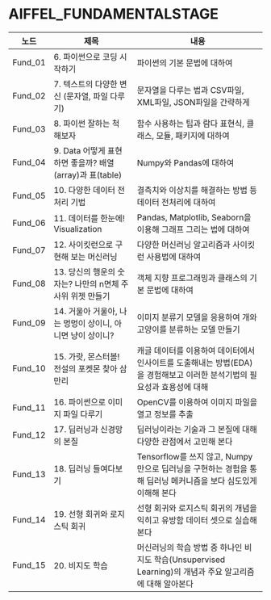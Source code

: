 # AIFFEL_FUNDAMENTALSTAGE

|노드|제목|내용|
|---|---|---|
|Fund_01| 6. 파이썬으로 코딩 시작하기 | 파이썬의 기본 문법에 대하여 |
|Fund_02| 7. 텍스트의 다양한 변신 (문자열, 파일 다루기) | 문자열을 다루는 법과 CSV파일, XML파일, JSON파일을 간략하게 |
|Fund_03| 8. 파이썬 잘하는 척 해보자 | 함수 사용하는 팁과 람다 표현식, 클래스, 모듈, 패키지에 대하여 |
|Fund_04| 9. Data 어떻게 표현하면 좋을까? 배열(array)과 표(table) | Numpy와 Pandas에 대하여 |
|Fund_05| 10. 다양한 데이터 전처리 기법 | 결측치와 이상치를 해결하는 방법 등 데이터 전처리에 대하여 |
|Fund_06| 11. 데이터를 한눈에! Visualization | Pandas, Matplotlib, Seaborn을 이용해 그래프 그리는 법에 대하여|
|Fund_07| 12. 사이킷런으로 구현해 보는 머신러닝 | 다양한 머신러닝 알고리즘과 사이킷런 사용법에 대하여 |
|Fund_08| 13. 당신의 행운의 숫자는? 나만의 n면체 주사위 위젯 만들기 | 객체 지향 프로그래밍과 클래스의 기본 문법에 대하여 |
|Fund_09| 14. 거울아 거울아, 나는 멍멍이 상이니, 아니면 냥이 상이니? | 이미지 분류기 모델을 응용하여 개와 고양이를 분류하는 모델 만들기 |
|Fund_10| 15. 가랏, 몬스터볼! 전설의 포켓몬 찾아 삼만리 | 캐글 데이터를 이용하여 데이터에서 인사이트를 도출해내는 방법(EDA)을 경험해보고 이러한 분석기법의 필요성과 효용성에 대해 |
|Fund_11| 16. 파이썬으로 이미지 파일 다루기 | OpenCV를 이용하여 이미지 파일을 열고 정보를 추출  |
|Fund_12| 17. 딥러닝과 신경망의 본질 | 딥러닝이라는 기술과 그 본질에 대해 다양한 관점에서 고민해 본다  |
|Fund_13| 18. 딥러닝 들여다보기 | Tensorflow를 쓰지 않고, Numpy만으로 딥러닝을 구현하는 경험을 통해 딥러닝 메커니즘을 보다 심도있게 이해해 본다 |
|Fund_14| 19. 선형 회귀와 로지스틱 회귀 | 선형 회귀와 로지스틱 회귀의 개념을 익히고 유방함 데이터 셋으로 실습해본다  |
|Fund_15| 20. 비지도 학습 | 머신러닝의 학습 방법 중 하나인 비지도 학습(Unsupervised Learning)의 개념과 주요 알고리즘에 대해 알아본다  |
